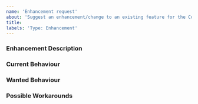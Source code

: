 ```yaml
---
name: 'Enhancement request'
about: 'Suggest an enhancement/change to an existing feature for the Cosmos DB Extension'
title:
labels: 'Type: Enhancement'
---
```


<!-- Please use markdown (https://guides.github.com/features/mastering-markdown/) semantics throughout the enhancement description. -->

### Enhancement Description

<!-- Please provide a description of the feature you envision. -->

### Current Behaviour

<!-- Please share the current behaviour of the Cosmos DB Extension around this topic, if applicable. -->

### Wanted Behaviour

<!-- Please describe the desired outcome through the Cosmos DB Extension around the suggested enhancement. -->

### Possible Workarounds

<!-- If applicable, share any workarounds for the described enhancement. -->
